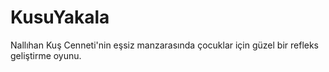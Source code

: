 # KusuYakala
Nallıhan Kuş Cenneti'nin eşsiz manzarasında çocuklar için güzel bir refleks geliştirme oyunu.
